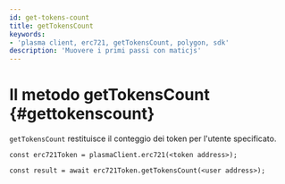 ```yaml
---
id: get-tokens-count
title: getTokensCount
keywords:
- 'plasma client, erc721, getTokensCount, polygon, sdk'
description: 'Muovere i primi passi con maticjs'
---
```


# Il metodo getTokensCount {#gettokenscount}

`getTokensCount` restituisce il conteggio dei token per l'utente specificato.

```
const erc721Token = plasmaClient.erc721(<token address>);

const result = await erc721Token.getTokensCount(<user address>);

```
